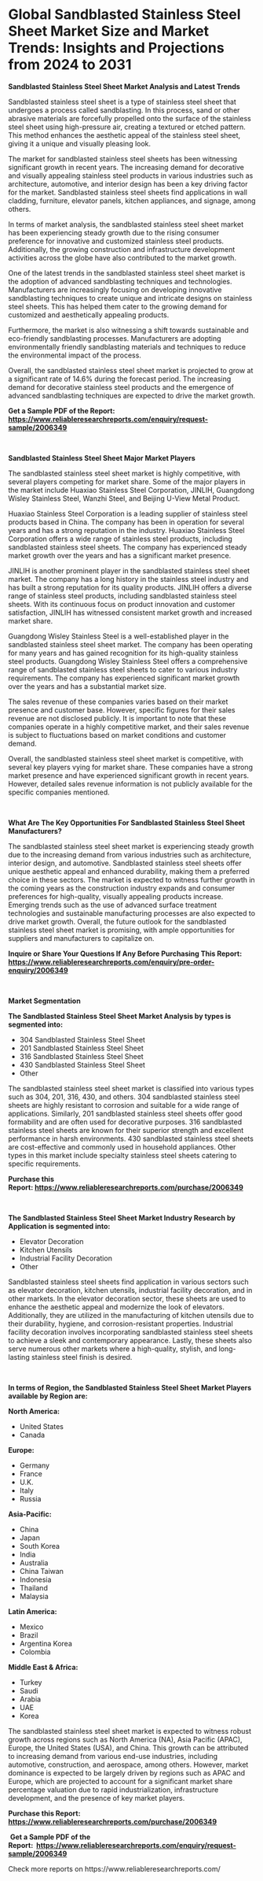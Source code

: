 <p><h1>Global Sandblasted Stainless Steel Sheet Market Size and Market Trends: Insights and Projections from 2024 to 2031</h1></p><p><strong>Sandblasted Stainless Steel Sheet Market Analysis and Latest Trends</strong></p>
<p><p>Sandblasted stainless steel sheet is a type of stainless steel sheet that undergoes a process called sandblasting. In this process, sand or other abrasive materials are forcefully propelled onto the surface of the stainless steel sheet using high-pressure air, creating a textured or etched pattern. This method enhances the aesthetic appeal of the stainless steel sheet, giving it a unique and visually pleasing look.</p><p>The market for sandblasted stainless steel sheets has been witnessing significant growth in recent years. The increasing demand for decorative and visually appealing stainless steel products in various industries such as architecture, automotive, and interior design has been a key driving factor for the market. Sandblasted stainless steel sheets find applications in wall cladding, furniture, elevator panels, kitchen appliances, and signage, among others.</p><p>In terms of market analysis, the sandblasted stainless steel sheet market has been experiencing steady growth due to the rising consumer preference for innovative and customized stainless steel products. Additionally, the growing construction and infrastructure development activities across the globe have also contributed to the market growth.</p><p>One of the latest trends in the sandblasted stainless steel sheet market is the adoption of advanced sandblasting techniques and technologies. Manufacturers are increasingly focusing on developing innovative sandblasting techniques to create unique and intricate designs on stainless steel sheets. This has helped them cater to the growing demand for customized and aesthetically appealing products.</p><p>Furthermore, the market is also witnessing a shift towards sustainable and eco-friendly sandblasting processes. Manufacturers are adopting environmentally friendly sandblasting materials and techniques to reduce the environmental impact of the process.</p><p>Overall, the sandblasted stainless steel sheet market is projected to grow at a significant rate of 14.6% during the forecast period. The increasing demand for decorative stainless steel products and the emergence of advanced sandblasting techniques are expected to drive the market growth.</p></p>
<p><strong>Get a Sample PDF of the Report:&nbsp; <a href="https://www.reliableresearchreports.com/enquiry/request-sample/2006349">https://www.reliableresearchreports.com/enquiry/request-sample/2006349</a></strong></p>
<p>&nbsp;</p>
<p><strong>Sandblasted Stainless Steel Sheet Major Market Players</strong></p>
<p><p>The sandblasted stainless steel sheet market is highly competitive, with several players competing for market share. Some of the major players in the market include Huaxiao Stainless Steel Corporation, JINLIH, Guangdong Wisley Stainless Steel, Wanzhi Steel, and Beijing U-View Metal Product.</p><p>Huaxiao Stainless Steel Corporation is a leading supplier of stainless steel products based in China. The company has been in operation for several years and has a strong reputation in the industry. Huaxiao Stainless Steel Corporation offers a wide range of stainless steel products, including sandblasted stainless steel sheets. The company has experienced steady market growth over the years and has a significant market presence.</p><p>JINLIH is another prominent player in the sandblasted stainless steel sheet market. The company has a long history in the stainless steel industry and has built a strong reputation for its quality products. JINLIH offers a diverse range of stainless steel products, including sandblasted stainless steel sheets. With its continuous focus on product innovation and customer satisfaction, JINLIH has witnessed consistent market growth and increased market share.</p><p>Guangdong Wisley Stainless Steel is a well-established player in the sandblasted stainless steel sheet market. The company has been operating for many years and has gained recognition for its high-quality stainless steel products. Guangdong Wisley Stainless Steel offers a comprehensive range of sandblasted stainless steel sheets to cater to various industry requirements. The company has experienced significant market growth over the years and has a substantial market size.</p><p>The sales revenue of these companies varies based on their market presence and customer base. However, specific figures for their sales revenue are not disclosed publicly. It is important to note that these companies operate in a highly competitive market, and their sales revenue is subject to fluctuations based on market conditions and customer demand.</p><p>Overall, the sandblasted stainless steel sheet market is competitive, with several key players vying for market share. These companies have a strong market presence and have experienced significant growth in recent years. However, detailed sales revenue information is not publicly available for the specific companies mentioned.</p></p>
<p>&nbsp;</p>
<p><strong>What Are The Key Opportunities For Sandblasted Stainless Steel Sheet Manufacturers?</strong></p>
<p><p>The sandblasted stainless steel sheet market is experiencing steady growth due to the increasing demand from various industries such as architecture, interior design, and automotive. Sandblasted stainless steel sheets offer unique aesthetic appeal and enhanced durability, making them a preferred choice in these sectors. The market is expected to witness further growth in the coming years as the construction industry expands and consumer preferences for high-quality, visually appealing products increase. Emerging trends such as the use of advanced surface treatment technologies and sustainable manufacturing processes are also expected to drive market growth. Overall, the future outlook for the sandblasted stainless steel sheet market is promising, with ample opportunities for suppliers and manufacturers to capitalize on.</p></p>
<p><strong>Inquire or Share Your Questions If Any Before Purchasing This Report: <a href="https://www.reliableresearchreports.com/enquiry/pre-order-enquiry/2006349">https://www.reliableresearchreports.com/enquiry/pre-order-enquiry/2006349</a></strong></p>
<p>&nbsp;</p>
<p><strong>Market Segmentation</strong></p>
<p><strong>The Sandblasted Stainless Steel Sheet Market Analysis by types is segmented into:</strong></p>
<p><ul><li>304 Sandblasted Stainless Steel Sheet</li><li>201 Sandblasted Stainless Steel Sheet</li><li>316 Sandblasted Stainless Steel Sheet</li><li>430 Sandblasted Stainless Steel Sheet</li><li>Other</li></ul></p>
<p><p>The sandblasted stainless steel sheet market is classified into various types such as 304, 201, 316, 430, and others. 304 sandblasted stainless steel sheets are highly resistant to corrosion and suitable for a wide range of applications. Similarly, 201 sandblasted stainless steel sheets offer good formability and are often used for decorative purposes. 316 sandblasted stainless steel sheets are known for their superior strength and excellent performance in harsh environments. 430 sandblasted stainless steel sheets are cost-effective and commonly used in household appliances. Other types in this market include specialty stainless steel sheets catering to specific requirements.</p></p>
<p><strong>Purchase this Report:&nbsp;<a href="https://www.reliableresearchreports.com/purchase/2006349">https://www.reliableresearchreports.com/purchase/2006349</a></strong></p>
<p>&nbsp;</p>
<p><strong>The Sandblasted Stainless Steel Sheet Market Industry Research by Application is segmented into:</strong></p>
<p><ul><li>Elevator Decoration</li><li>Kitchen Utensils</li><li>Industrial Facility Decoration</li><li>Other</li></ul></p>
<p><p>Sandblasted stainless steel sheets find application in various sectors such as elevator decoration, kitchen utensils, industrial facility decoration, and in other markets. In the elevator decoration sector, these sheets are used to enhance the aesthetic appeal and modernize the look of elevators. Additionally, they are utilized in the manufacturing of kitchen utensils due to their durability, hygiene, and corrosion-resistant properties. Industrial facility decoration involves incorporating sandblasted stainless steel sheets to achieve a sleek and contemporary appearance. Lastly, these sheets also serve numerous other markets where a high-quality, stylish, and long-lasting stainless steel finish is desired.</p></p>
<p>&nbsp;</p>
<p><strong>In terms of Region, the Sandblasted Stainless Steel Sheet Market Players available by Region are:</strong></p>
<p>
    <p> <strong> North America: </strong>
        <ul>
            <li>United States</li>
            <li>Canada</li>
        </ul>
        </p> 
    <p> <strong> Europe: </strong>
        <ul>
            <li>Germany</li>
            <li>France</li>
            <li>U.K.</li>
            <li>Italy</li>
            <li>Russia</li>
        </ul>
        </p> 
    <p> <strong> Asia-Pacific: </strong>
        <ul>
            <li>China</li>
            <li>Japan</li>
            <li>South Korea</li>
            <li>India</li>
            <li>Australia</li>
            <li>China Taiwan</li>
            <li>Indonesia</li>
            <li>Thailand</li>
            <li>Malaysia</li>
        </ul>
        </p> 
    <p> <strong> Latin America: </strong>
        <ul>
            <li>Mexico</li>
            <li>Brazil</li>
            <li>Argentina Korea</li>
            <li>Colombia</li>
        </ul>
        </p> 
    <p> <strong> Middle East & Africa: </strong>
        <ul>
            <li>Turkey</li>
            <li>Saudi</li>
            <li>Arabia</li>
            <li>UAE</li>
            <li>Korea</li>
        </ul>
    </p>
    </p>
<p><p>The sandblasted stainless steel sheet market is expected to witness robust growth across regions such as North America (NA), Asia Pacific (APAC), Europe, the United States (USA), and China. This growth can be attributed to increasing demand from various end-use industries, including automotive, construction, and aerospace, among others. However, market dominance is expected to be largely driven by regions such as APAC and Europe, which are projected to account for a significant market share percentage valuation due to rapid industrialization, infrastructure development, and the presence of key market players.</p></p>
<p><strong>Purchase this Report: <a href="https://www.reliableresearchreports.com/purchase/2006349">https://www.reliableresearchreports.com/purchase/2006349</a></strong></p>
<p>&nbsp;<strong>Get a Sample PDF of the Report:&nbsp;&nbsp;<a href="https://www.reliableresearchreports.com/enquiry/request-sample/2006349">https://www.reliableresearchreports.com/enquiry/request-sample/2006349</a></strong></p>
<p><strong></strong></p>
<p>Check more reports on https://www.reliableresearchreports.com/</p>